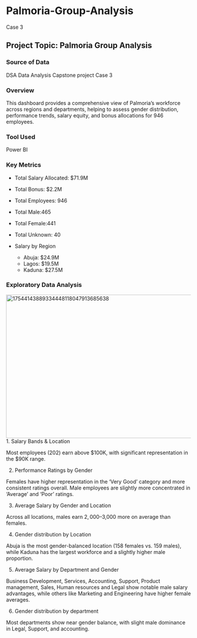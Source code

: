 # Palmoria-Group-Analysis
Case 3
## Project Topic: Palmoria Group Analysis
### Source of Data
DSA Data Analysis Capstone project Case 3
### Overview
This dashboard provides a comprehensive view of Palmoria’s workforce across regions and departments, helping to assess gender distribution, performance trends, salary equity, and bonus allocations for 946 employees.
### Tool Used
Power BI
### Key Metrics
- Total Salary Allocated: $71.9M
- Total Bonus: $2.2M
- Total Employees: 946
- Total Male:465
- Total Female:441
- Total Unknown: 40
- Salary by Region

   - Abuja: $24.9M
   - Lagos: $19.5M
   - Kaduna: $27.5M

### Exploratory Data Analysis
<img width="691" height="391" alt="17544143889334448118047913685638" src="https://github.com/user-attachments/assets/28d71470-d871-46bd-8202-8528b02584e5" />
1. Salary Bands & Location

Most employees (202) earn above $100K, with significant representation in the $90K range.

2. Performance Ratings by Gender

Females have higher representation in the ‘Very Good’ category and more consistent ratings overall. Male employees are slightly more concentrated in ‘Average’ and ‘Poor’ ratings.

3. Average Salary by Gender and Location

Across all locations, males earn $2,000–$3,000 more on average than females.

4. Gender distribution by Location

Abuja is the most gender-balanced location (158 females vs. 159 males), while Kaduna has the largest workforce and a slightly higher male proportion.

5. Average Salary by Department and Gender

Business Development, Services, Accounting, Support, Product management, Sales, Human resources and Legal show notable male salary advantages, while others like Marketing and Engineering have higher female averages.

6. Gender distribution by department

Most departments show near gender balance, with slight male dominance in Legal, Support, and accounting.

